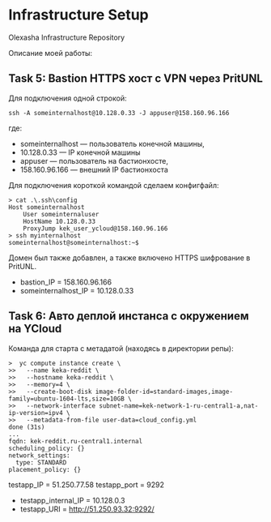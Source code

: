 # Infrastructure Setup
Olexasha Infrastructure Repository

Описание моей работы:

## Task 5: Bastion HTTPS хост с VPN через PritUNL
Для подключения одной строкой:

    ssh -A someinternalhost@10.128.0.33 -J appuser@158.160.96.166

где:
* someinternalhost — пользователь конечной машины,
* 10.128.0.33 — IP конечной машины
* appuser — пользователь на бастионхосте,
* 158.160.96.166 — внешний IP бастионхоста

Для подключения короткой командой сделаем конфигфайл:

    > cat .\.ssh\config
    Host someinternalhost
        User someinternaluser
        HostName 10.128.0.33
        ProxyJump kek_user_ycloud@158.160.96.166
    > ssh myinternalhost
    someinternalhost@someinternalhost:~$

Домен был также добавлен, а также включено HTTPS шифрование в PritUNL.

* bastion_IP = 158.160.96.166
* someinternalhost_IP = 10.128.0.33


## Task 6: Авто деплой инстанса с окружением на YCloud

Команда для старта с метадатой (находясь в директории репы):

    >  yc compute instance create \
    >>   --name keka-reddit \
    >>   --hostname keka-reddit \
    >>   --memory=4 \
    >>   --create-boot-disk image-folder-id=standard-images,image-family=ubuntu-1604-lts,size=10GB \
    >>   --network-interface subnet-name=kek-network-1-ru-central1-a,nat-ip-version=ipv4 \
    >>   --metadata-from-file user-data=cloud_config.yml
    done (31s)
    ...
    fqdn: kek-reddit.ru-central1.internal
    scheduling_policy: {}
    network_settings:
      type: STANDARD
    placement_policy: {}

testapp_IP = 51.250.77.58
testapp_port = 9292

* testapp_internal_IP = 10.128.0.3
* testapp_URI = http://51.250.93.32:9292/
